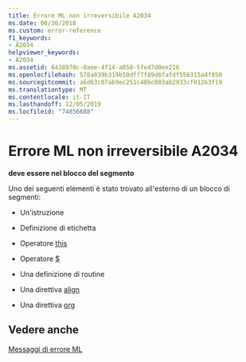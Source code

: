 ```yaml
---
title: Errore ML non irreversibile A2034
ms.date: 08/30/2018
ms.custom: error-reference
f1_keywords:
- A2034
helpviewer_keywords:
- A2034
ms.assetid: 6438970c-0aee-4f14-a058-5fe47d0ee216
ms.openlocfilehash: 578a839b319b10dff7f89d6fafdf556315a4f850
ms.sourcegitcommit: a6d63c07ab9ec251c48bc003ab2933cf01263f19
ms.translationtype: MT
ms.contentlocale: it-IT
ms.lasthandoff: 12/05/2019
ms.locfileid: "74856688"
---
```

# <a name="ml-nonfatal-error-a2034"></a>Errore ML non irreversibile A2034

**deve essere nel blocco del segmento**

Uno dei seguenti elementi è stato trovato all'esterno di un blocco di segmenti:

- Un'istruzione

- Definizione di etichetta

- Operatore [this](../../assembler/masm/operator-this.md)

- Operatore [$](../../assembler/masm/dollar.md)

- Una definizione di routine

- Una direttiva [align](../../assembler/masm/align-masm.md)

- Una direttiva [org](../../assembler/masm/org.md)

## <a name="see-also"></a>Vedere anche

[Messaggi di errore ML](../../assembler/masm/ml-error-messages.md)<br/>